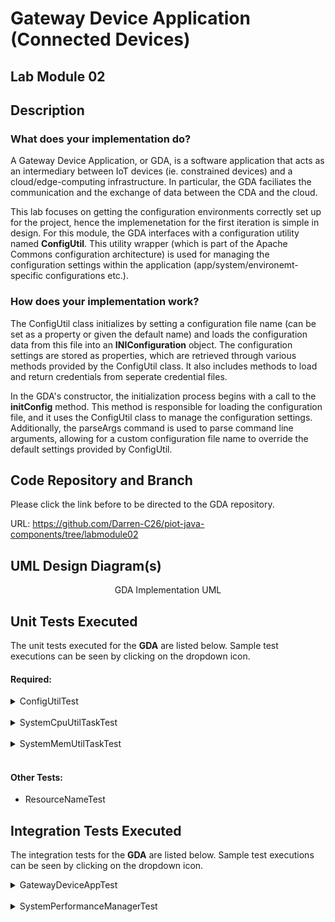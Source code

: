 # Gateway Device Application (Connected Devices)

## Lab Module 02

## Description
### What does your implementation do?
A Gateway Device Application, or GDA, is a software application that acts as an intermediary between IoT devices (ie. constrained devices) and a cloud/edge-computing infrastructure. In particular, the GDA faciliates the communication and the exchange of data between the CDA and the cloud.

This lab focuses on getting the configuration environments correctly set up for the project, hence the implemenetation for the first iteration is simple in design. For this module, the GDA interfaces with a configuration utility named <b>ConfigUtil</b>. This utility wrapper (which is part of the Apache Commons configuration architecture) is used for managing the configuration settings within the application (app/system/environemt-specific configurations etc.).

### How does your implementation work?

The ConfigUtil class initializes by setting a configuration file name (can be set as a property or given the default name) and loads the configuration data from this file into an <b>INIConfiguration</b> object. The configuration settings are stored as properties, which are retrieved through various methods provided by the ConfigUtil class. It also includes methods to load and return credentials from seperate credential files.

In the GDA's constructor, the initialization process begins with a call to the <b>initConfig</b> method. This method is responsible for loading the configuration file, and it uses the ConfigUtil class to manage the configuration settings. Additionally, the parseArgs command is used to parse command line arguments, allowing for a custom configuration file name to override the default settings provided by ConfigUtil.

## Code Repository and Branch
Please click the link before to be directed to the GDA repository.

URL: https://github.com/Darren-C26/piot-java-components/tree/labmodule02

## UML Design Diagram(s)

<p style="text-align: center;">GDA Implementation UML</p>

## Unit Tests Executed
The unit tests executed for the <b>GDA</b> are listed below. Sample test executions can be seen by clicking on the dropdown icon.

#### Required:

<details close>
<summary>ConfigUtilTest</summary>

```
Sep. 22, 2023 7:02:11 P.M. programmingtheiot.common.ConfigUtil getCredentials
INFO: Successfully loaded credentials from file: ./src/test/java/programmingtheiot/part01/unit/common/DummyCredFile.props
```
</details>
<br>

<details close>
<summary>SystemCpuUtilTaskTest</summary>

```
Sep. 22, 2023 7:56:50 P.M. programmingtheiot.part01.unit.system.SystemCpuUtilTaskTest testGetTelemetryValue
INFO: Test 1: CPU Util not supported on this OS: -1.0
Sep. 22, 2023 7:56:50 P.M. programmingtheiot.part01.unit.system.SystemCpuUtilTaskTest testGetTelemetryValue
INFO: Test 2: CPU Util not supported on this OS: -1.0
Sep. 22, 2023 7:56:50 P.M. programmingtheiot.part01.unit.system.SystemCpuUtilTaskTest testGetTelemetryValue
INFO: Test 3: CPU Util not supported on this OS: -1.0
Sep. 22, 2023 7:56:50 P.M. programmingtheiot.part01.unit.system.SystemCpuUtilTaskTest testGetTelemetryValue
INFO: Test 4: CPU Util not supported on this OS: -1.0
Sep. 22, 2023 7:56:50 P.M. programmingtheiot.part01.unit.system.SystemCpuUtilTaskTest testGetTelemetryValue
INFO: Test 5: CPU Util not supported on this OS: -1.0
```
</details>
<br>

<details close>
<summary>SystemMemUtilTaskTest</summary>

```
Sep. 22, 2023 8:03:37 P.M. programmingtheiot.part01.unit.system.SystemMemUtilTaskTest testGetTelemetryValue
INFO: Test 1: Memory Util: 0.19753087
Sep. 22, 2023 8:03:37 P.M. programmingtheiot.part01.unit.system.SystemMemUtilTaskTest testGetTelemetryValue
INFO: Test 2: Memory Util: 0.19753087
Sep. 22, 2023 8:03:37 P.M. programmingtheiot.part01.unit.system.SystemMemUtilTaskTest testGetTelemetryValue
INFO: Test 3: Memory Util: 0.19753087
Sep. 22, 2023 8:03:37 P.M. programmingtheiot.part01.unit.system.SystemMemUtilTaskTest testGetTelemetryValue
INFO: Test 4: Memory Util: 0.19753087
Sep. 22, 2023 8:03:37 P.M. programmingtheiot.part01.unit.system.SystemMemUtilTaskTest testGetTelemetryValue
INFO: Test 5: Memory Util: 0.19753087
```
</details>
<br>

#### Other Tests:
 - ResourceNameTest


## Integration Tests Executed
The integration tests for the <b>GDA</b> are listed below. Sample test executions can be seen by clicking on the dropdown icon.

<details close>
<summary>GatewayDeviceAppTest</summary>

```
Sep. 22, 2023 8:29:43 P.M. programmingtheiot.gda.app.GatewayDeviceApp <init>
INFO: Initializing GDA...
Sep. 22, 2023 8:29:43 P.M. programmingtheiot.gda.app.GatewayDeviceApp startApp
INFO: Starting GDA...
Sep. 22, 2023 8:29:43 P.M. programmingtheiot.gda.system.SystemPerformanceManager startManager
INFO: SystemPerformanceManager is starting...
Sep. 22, 2023 8:29:43 P.M. programmingtheiot.gda.app.GatewayDeviceApp startApp
INFO: GDA started successfully.
Sep. 22, 2023 8:29:44 P.M. programmingtheiot.gda.system.SystemPerformanceManager handleTelemetry
INFO: CPU utilization: -1.0, Mem utilization: 0.34567901
Sep. 22, 2023 8:30:44 P.M. programmingtheiot.gda.system.SystemPerformanceManager handleTelemetry
INFO: CPU utilization: -1.0, Mem utilization: 0.34567901
Sep. 22, 2023 8:30:48 P.M. programmingtheiot.gda.app.GatewayDeviceApp stopApp
INFO: Stopping GDA...
Sep. 22, 2023 8:30:48 P.M. programmingtheiot.gda.system.SystemPerformanceManager stopManager
INFO: SystemPerformanceManager is stopped.
Sep. 22, 2023 8:30:48 P.M. programmingtheiot.gda.app.GatewayDeviceApp stopApp
INFO: GDA stopped successfully with exit code 0.
```
</details>

<br>

<details close>
<summary>SystemPerformanceManagerTest</summary>

```
Sep. 22, 2023 7:29:30 P.M. programmingtheiot.gda.system.SystemPerformanceManager startManager
INFO: SystemPerformanceManager is starting...
Sep. 22, 2023 7:29:36 P.M. programmingtheiot.gda.system.SystemPerformanceManager stopManager
INFO: SystemPerformanceManager is stopped.
```
</details>